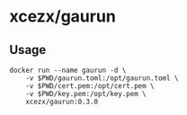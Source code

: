 # xcezx/gaurun

## Usage

```
docker run --name gaurun -d \
    -v $PWD/gaurun.toml:/opt/gaurun.toml \
    -v $PWD/cert.pem:/opt/cert.pem \
    -v $PWD/key.pem:/opt/key.pem \
    xcezx/gaurun:0.3.0
```

